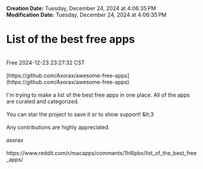 <div><b>Creation Date:</b> Tuesday, December 24, 2024 at 4:06:35 PM<br></div>
<div><b>Modification Date:</b> Tuesday, December 24, 2024 at 4:06:35 PM<br></div>
<div><h1>List of the best free apps</h1></div>
<div><br></div>
<div>Free 2024-12-23 23:27:32 CST</div>
<div><br></div>
<div>[https://github.com/Axorax/awesome-free-apps](https://github.com/Axorax/awesome-free-apps)</div>
<div><br></div>
<div>I'm trying to make a list of the best free apps in one place. All of the apps are curated and categorized.</div>
<div><br></div>
<div>You can star the project to save it or to show support! &amplt;3</div>
<div><br></div>
<div>Any contributions are highly appreciated.</div>
<div><br></div>
<div>axorax</div>
<div><br></div>
<div>https://www.reddit.com/r/macapps/comments/1hl6pbx/list_of_the_best_free_apps/</div>

